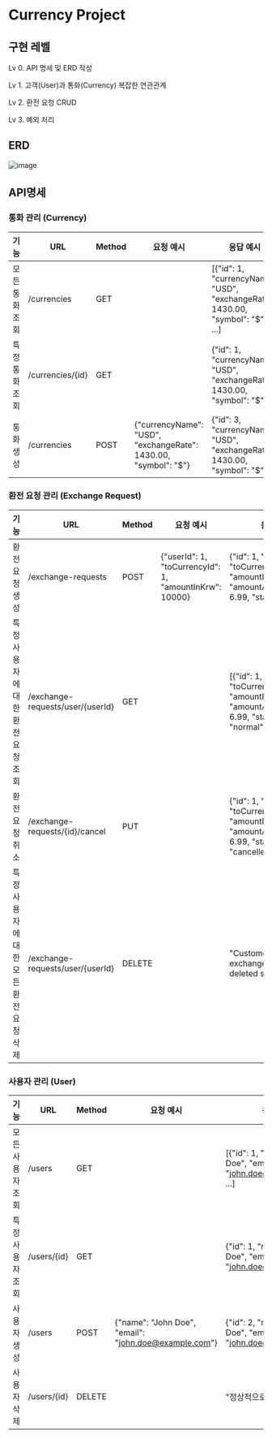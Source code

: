 # Currency Project

## 구현 레벨 
Lv 0. API 명세 및 ERD 작성 


Lv 1. 고객(User)과 통화(Currency) 복잡한 연관관계 


Lv 2. 환전 요청 CRUD 


Lv 3. 예외 처리 


## ERD
![image](https://github.com/user-attachments/assets/05b82dab-8ec2-4e6d-95e4-679186c5dc70)


## API명세

### 통화 관리 (Currency)

| 기능                  | URL                     | Method | 요청 예시                                                                 | 응답 예시                                                                 |
|---------------------|-------------------------|--------|-----------------------------------------------------------------------|-----------------------------------------------------------------------|
| 모든 통화 조회           | /currencies           | GET    |                                                                    | [{"id": 1, "currencyName": "USD", "exchangeRate": 1430.00, "symbol": "$"}, ...] |
| 특정 통화 조회           | /currencies/{id}      | GET    |                                                                   | {"id": 1, "currencyName": "USD", "exchangeRate": 1430.00, "symbol": "$"} |
| 통화 생성              | /currencies           | POST   | {"currencyName": "USD", "exchangeRate": 1430.00, "symbol": "$"}     | {"id": 3, "currencyName": "USD", "exchangeRate": 1430.00, "symbol": "$"} |

### 환전 요청 관리 (Exchange Request)

| 기능                            | URL                                 | Method | 요청 예시                                                                | 응답 예시                                                                 |
|-------------------------------|-------------------------------------|--------|-----------------------------------------------------------------------|-----------------------------------------------------------------------|
| 환전 요청 생성                     | /exchange-requests                | POST   | {"userId": 1, "toCurrencyId": 1, "amountInKrw": 10000}             | {"id": 1, "userId": 1, "toCurrencyId": 1, "amountInKrw": 10000, "amountAfterExchange": 6.99, "status": "normal"} |
| 특정 사용자에 대한 환전 요청 조회       | /exchange-requests/user/{userId}  | GET    |                                                                    | [{"id": 1, "userId": 1, "toCurrencyId": 1, "amountInKrw": 10000, "amountAfterExchange": 6.99, "status": "normal"}, ...] |
| 환전 요청 취소                     | /exchange-requests/{id}/cancel    | PUT    |                                                                    | {"id": 1, "userId": 1, "toCurrencyId": 1, "amountInKrw": 10000, "amountAfterExchange": 6.99, "status": "cancelled"} |
| 특정 사용자에 대한 모든 환전 요청 삭제 | /exchange-requests/user/{userId}  | DELETE |                                                                   | "Customer and their exchange requests deleted successfully."        |

### 사용자 관리 (User)

| 기능                  | URL                  | Method | 요청 예시                                               | 응답 예시                                                               |
|---------------------|----------------------|--------|-------------------------------------------------------|-----------------------------------------------------------------------|
| 모든 사용자 조회         | /users             | GET    |                                                    | [{"id": 1, "name": "John Doe", "email": "john.doe@example.com"}, ...] |
| 특정 사용자 조회         | /users/{id}        | GET    |                                                    | {"id": 1, "name": "John Doe", "email": "john.doe@example.com"}       |
| 사용자 생성            | /users            | POST   | {"name": "John Doe", "email": "john.doe@example.com"} | {"id": 2, "name": "John Doe", "email": "john.doe@example.com"}       |
| 사용자 삭제            | /users/{id}        | DELETE |                                                    | "정상적으로 삭제되었습니다."                                             |
